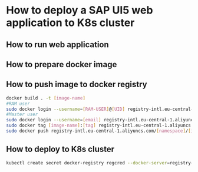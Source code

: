 # How to deploy a SAP UI5 web application to K8s cluster

## How to run web application
## How to prepare docker image
## How to push image to docker registry
```bash
docker build . -t [image-name]
#RAM user
sudo docker login --username=[RAM-USER]@[UID] registry-intl.eu-central-1.aliyuncs.com
#Master user
sudo docker login --username=[email] registry-intl.eu-central-1.aliyuncs.com
sudo docker tag [image-name]:[tag] registry-intl.eu-central-1.aliyuncs.com/[namespace]/[image-name]:[tag]
sudo docker push registry-intl.eu-central-1.aliyuncs.com/[namespace]/[image-name]:[tag]
```
## How to deploy to K8s cluster
```bash
kubectl create secret docker-registry regcred --docker-server=registry-intl.eu-central-1.aliyuncs.com --docker-username=yagrxu@gmail.com --docker-password=Yagr123! --docker-email=yagrxu@gmail.com
```